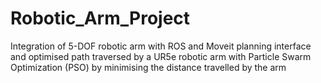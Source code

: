 # Robotic_Arm_Project

Integration of 5-DOF robotic arm with ROS and Moveit planning interface and optimised path traversed by a UR5e robotic arm with Particle Swarm Optimization (PSO) by minimising the distance travelled by the arm
